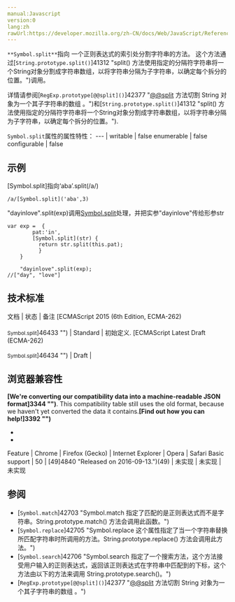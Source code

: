 ```yaml
---
manual:Javascript
version:0
lang:zh
rawUrl:https://developer.mozilla.org/zh-CN/docs/Web/JavaScript/Reference/Global_Objects/Symbol/split
---
```






`**Symbol.split**`指向 一个正则表达式的索引处分割字符串的方法。 这个方法通过[`String.prototype.split()`]41312 "split() 方法使用指定的分隔符字符串将一个String对象分割成字符串数组，以将字符串分隔为子字符串，以确定每个拆分的位置。")调用。



详情请参阅[`RegExp.prototype[@@split]()`]42377 "[@@split]() 方法切割 String 对象为一个其子字符串的数组 。")和[`String.prototype.split()`]41312 "split() 方法使用指定的分隔符字符串将一个String对象分割成字符串数组，以将字符串分隔为子字符串，以确定每个拆分的位置。").


`Symbol.split`属性的属性特性： 
 ---  | 
writable | false 
enumerable | false 
configurable | false 



## 示例<a name="示例"></a>


[Symbol.split]指向‘aba’.split(/a/)


```
/a/[Symbol.split]('aba',3)
```


&quot;dayinlove&quot;.split(exp)调用[Symbol.split](str)处理，并把实参&quot;dayinlove&quot;传给形参str


```
var exp =  {
        pat:'in',
        [Symbol.split](str) {
          return str.split(this.pat);
          }
    }

    "dayinlove".split(exp); 
//["day", "love"]
```

## 技术标准<a name="技术标准"></a>

文档 | 状态 | 备注 
[ECMAScript 2015 (6th Edition, ECMA-262)<br></br><small>Symbol.split</small>]46433 "") | Standard | 初始定义. 
[ECMAScript Latest Draft (ECMA-262)<br></br><small>Symbol.split</small>]46434 "") | Draft |  


## 浏览器兼容性<a name="浏览器兼容性"></a>


**[We&#39;re converting our compatibility data into a machine-readable JSON format]3344 "")**. This compatibility table still uses the old format, because we haven&#39;t yet converted the data it contains.**[Find out how you can help!]3392 "")**


* 
* 

Feature | Chrome | Firefox (Gecko) | Internet Explorer | Opera | Safari 
Basic support | 50 | [49]4840 "Released on 2016-09-13.")(49) | 未实现 | 未实现 | 未实现 




## 参阅<a name="参阅"></a>

* [`Symbol.match`]42703 "Symbol.match 指定了匹配的是正则表达式而不是字符串。String.prototype.match() 方法会调用此函数。")
* [`Symbol.replace`]42705 "Symbol.replace 这个属性指定了当一个字符串替换所匹配字符串时所调用的方法。String.prototype.replace() 方法会调用此方法。")
* [`Symbol.search`]42706 "Symbol.search 指定了一个搜索方法，这个方法接受用户输入的正则表达式，返回该正则表达式在字符串中匹配到的下标，这个方法由以下的方法来调用 String.prototype.search()。")
* [`RegExp.prototype[@@split]()`]42377 "[@@split]() 方法切割 String 对象为一个其子字符串的数组 。")



